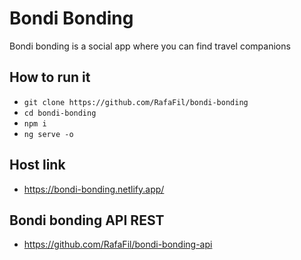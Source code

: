 # Bondi Bonding

Bondi bonding is a social app where you can find travel companions

## How to run it

- `git clone https://github.com/RafaFil/bondi-bonding`
- `cd bondi-bonding`
- `npm i`
- `ng serve -o`

## Host link
- https://bondi-bonding.netlify.app/

## Bondi bonding API REST
- https://github.com/RafaFil/bondi-bonding-api


